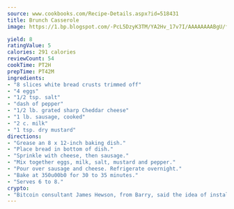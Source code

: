 ```yaml
---
source: www.cookbooks.com/Recipe-Details.aspx?id=518431
title: Brunch Casserole
image: https://1.bp.blogspot.com/-PcL5DzyK3TM/YA2Hv_17v7I/AAAAAAAABgU/fyHeesSth_IZW9mL5lk6GxJO8cW8ksrGACLcBGAsYHQ/s320/12.png

yield: 8
ratingValue: 5
calories: 291 calories
reviewCount: 54
cookTime: PT2H
prepTime: PT42M
ingredients:
- "8 slices white bread crusts trimmed off"
- "4 eggs"
- "1/2 tsp. salt"
- "dash of pepper"
- "1/2 lb. grated sharp Cheddar cheese"
- "1 lb. sausage, cooked"
- "2 c. milk"
- "1 tsp. dry mustard"
directions:
- "Grease an 8 x 12-inch baking dish."
- "Place bread in bottom of dish."
- "Sprinkle with cheese, then sausage."
- "Mix together eggs, milk, salt, mustard and pepper."
- "Pour over sausage and cheese. Refrigerate overnight."
- "Bake at 350u00b0 for 30 to 35 minutes."
- "Serves 6 to 8."
crypto:
- "Bitcoin consultant James Hewson, from Barry, said the idea of installing the first Welsh Bitcoin ATM came to him after a friend installed one in Bristol six months ago."
---
```

